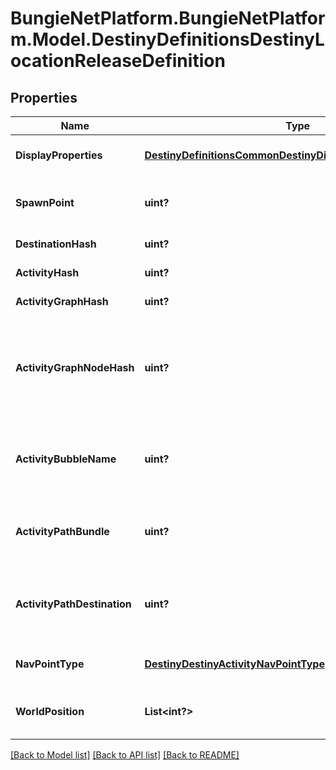 # BungieNetPlatform.BungieNetPlatform.Model.DestinyDefinitionsDestinyLocationReleaseDefinition
## Properties

Name | Type | Description | Notes
------------ | ------------- | ------------- | -------------
**DisplayProperties** | [**DestinyDefinitionsCommonDestinyDisplayPropertiesDefinition**](DestinyDefinitionsCommonDestinyDisplayPropertiesDefinition.md) | Sadly, these don&#39;t appear to be populated anymore (ever?) | [optional] 
**SpawnPoint** | **uint?** | If we had map information, this spawnPoint would be interesting. But sadly, we don&#39;t have that info. | [optional] 
**DestinationHash** | **uint?** | The Destination being pointed to by this location. | [optional] 
**ActivityHash** | **uint?** | The Activity being pointed to by this location. | [optional] 
**ActivityGraphHash** | **uint?** | The Activity Graph being pointed to by this location. | [optional] 
**ActivityGraphNodeHash** | **uint?** | The Activity Graph Node being pointed to by this location. (Remember that Activity Graph Node hashes are only unique within an Activity Graph: so use the combination to find the node being spoken of) | [optional] 
**ActivityBubbleName** | **uint?** | The Activity Bubble within the Destination. Look this up in the DestinyDestinationDefinition&#39;s bubbles and bubbleSettings properties. | [optional] 
**ActivityPathBundle** | **uint?** | If we had map information, this would tell us something cool about the path this location wants you to take. I wish we had map information. | [optional] 
**ActivityPathDestination** | **uint?** | If we had map information, this would tell us about path information related to destination on the map. Sad. Maybe you can do something cool with it. Go to town man. | [optional] 
**NavPointType** | [**DestinyDestinyActivityNavPointType**](DestinyDestinyActivityNavPointType.md) | The type of Nav Point that this represents. See the enumeration for more info. | [optional] 
**WorldPosition** | **List&lt;int?&gt;** | Looks like it should be the position on the map, but sadly it does not look populated... yet? | [optional] 

[[Back to Model list]](../README.md#documentation-for-models) [[Back to API list]](../README.md#documentation-for-api-endpoints) [[Back to README]](../README.md)

